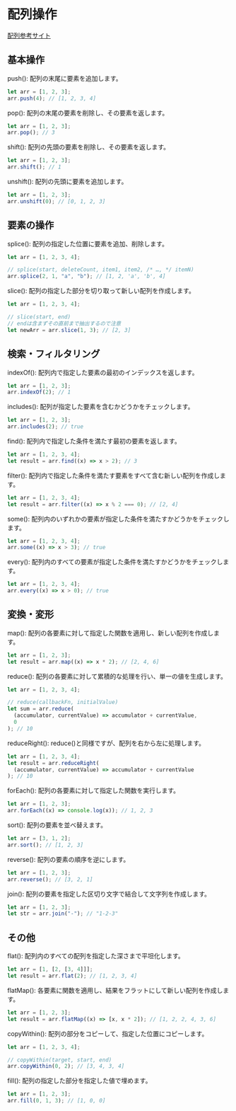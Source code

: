 # 配列操作

[配列参考サイト](https://developer.mozilla.org/ja/docs/Web/JavaScript/Reference/Global_Objects/Array)

## 基本操作

push(): 配列の末尾に要素を追加します。

```js
let arr = [1, 2, 3];
arr.push(4); // [1, 2, 3, 4]
```

pop(): 配列の末尾の要素を削除し、その要素を返します。

```js
let arr = [1, 2, 3];
arr.pop(); // 3
```

shift(): 配列の先頭の要素を削除し、その要素を返します。

```js
let arr = [1, 2, 3];
arr.shift(); // 1
```

unshift(): 配列の先頭に要素を追加します。

```js
let arr = [1, 2, 3];
arr.unshift(0); // [0, 1, 2, 3]
```

## 要素の操作

splice(): 配列の指定した位置に要素を追加、削除します。

```js
let arr = [1, 2, 3, 4];

// splice(start, deleteCount, item1, item2, /* …, */ itemN)
arr.splice(2, 1, "a", "b"); // [1, 2, 'a', 'b', 4]
```

slice(): 配列の指定した部分を切り取って新しい配列を作成します。

```js
let arr = [1, 2, 3, 4];

// slice(start, end)
// endは含まずその直前まで抽出するので注意
let newArr = arr.slice(1, 3); // [2, 3]
```

## 検索・フィルタリング

indexOf(): 配列内で指定した要素の最初のインデックスを返します。

```js
let arr = [1, 2, 3];
arr.indexOf(2); // 1
```

includes(): 配列が指定した要素を含むかどうかをチェックします。

```js
let arr = [1, 2, 3];
arr.includes(2); // true
```

find(): 配列内で指定した条件を満たす最初の要素を返します。

```js
let arr = [1, 2, 3, 4];
let result = arr.find((x) => x > 2); // 3
```

filter(): 配列内で指定した条件を満たす要素をすべて含む新しい配列を作成します。

```js
let arr = [1, 2, 3, 4];
let result = arr.filter((x) => x % 2 === 0); // [2, 4]
```

some(): 配列内のいずれかの要素が指定した条件を満たすかどうかをチェックします。

```js
let arr = [1, 2, 3, 4];
arr.some((x) => x > 3); // true
```

every(): 配列内のすべての要素が指定した条件を満たすかどうかをチェックします。

```js
let arr = [1, 2, 3, 4];
arr.every((x) => x > 0); // true
```

## 変換・変形

map(): 配列の各要素に対して指定した関数を適用し、新しい配列を作成します。

```js
let arr = [1, 2, 3];
let result = arr.map((x) => x * 2); // [2, 4, 6]
```

reduce(): 配列の各要素に対して累積的な処理を行い、単一の値を生成します。

```js
let arr = [1, 2, 3, 4];

// reduce(callbackFn, initialValue)
let sum = arr.reduce(
  (accumulator, currentValue) => accumulator + currentValue,
  0
); // 10
```

reduceRight(): reduce()と同様ですが、配列を右から左に処理します。

```js
let arr = [1, 2, 3, 4];
let result = arr.reduceRight(
  (accumulator, currentValue) => accumulator + currentValue
); // 10
```

forEach(): 配列の各要素に対して指定した関数を実行します。

```js
let arr = [1, 2, 3];
arr.forEach((x) => console.log(x)); // 1, 2, 3
```

sort(): 配列の要素を並べ替えます。

```js
let arr = [3, 1, 2];
arr.sort(); // [1, 2, 3]
```

reverse(): 配列の要素の順序を逆にします。

```js
let arr = [1, 2, 3];
arr.reverse(); // [3, 2, 1]
```

join(): 配列の要素を指定した区切り文字で結合して文字列を作成します。

```js
let arr = [1, 2, 3];
let str = arr.join("-"); // "1-2-3"
```

## その他

flat(): 配列内のすべての配列を指定した深さまで平坦化します。

```js
let arr = [1, [2, [3, 4]]];
let result = arr.flat(2); // [1, 2, 3, 4]
```

flatMap(): 各要素に関数を適用し、結果をフラットにして新しい配列を作成します。

```js
let arr = [1, 2, 3];
let result = arr.flatMap((x) => [x, x * 2]); // [1, 2, 2, 4, 3, 6]
```

copyWithin(): 配列の部分をコピーして、指定した位置にコピーします。

```js
let arr = [1, 2, 3, 4];

// copyWithin(target, start, end)
arr.copyWithin(0, 2); // [3, 4, 3, 4]
```

fill(): 配列の指定した部分を指定した値で埋めます。

```js
let arr = [1, 2, 3];
arr.fill(0, 1, 3); // [1, 0, 0]
```
